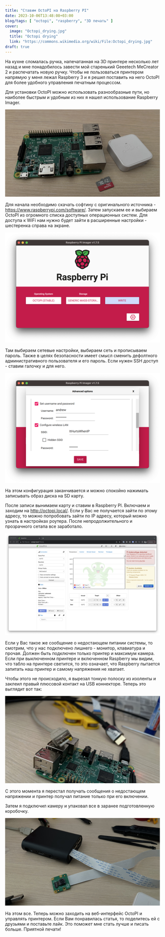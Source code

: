 ```yaml
---
title: "Ставим OctoPI на Raspberry PI"
date: 2023-10-06T13:48:08+03:00
blog/tags: [ "octopi", "raspberry", "3D печать" ]
cover:
  image: "Octopi_drying.jpg"
  title: "Octopi drying"
  link: "https://commons.wikimedia.org/wiki/File:Octopi_drying.jpg"
draft: true
---
```


На кухне сломалась ручка, напечатанная на 3D принтере несколько лет назад и мне понадобилось завести мой старенький
Geeetech MeCreator 2 и распечатать новую ручку. Чтобы не пользоваться принтером напрямую у меня лежал Raspberry 3 и я
решил поставить на него OctoPI для более удобного управления печатным процессом.

Для установки ОctoPI можно использовать разнообразные пути, но наиболее быстрым и удобным из них я нашел использование
Raspberry Imager.

<!--more-->

![IMG_9649.jpeg](IMG_9649.jpeg)

Для начала необходимо скачать софтину с оригинального источника - https://www.raspberrypi.com/software/. Затем запускаем
ее и выбираем OctoPI из огромного списка доступных операционных систем. Для доступа к WiFi нам нужно будет зайти в
расширенные настройки - шестеренка справа на экране.

![1.png](2.png)

Там выбираем сетевые настройки, выбираем сеть и прописываем пароль. Также в целях безопасности имеет смысл сменить
дефолтного административного пользователя и его пароль. Если нужен SSH доступ - ставим галочку и для него.

![2.png](1.png)

На этом конфигурация заканчивается и можно спокойно нажимать записывать образ диска на SD карту.

После записи вынимаем карту и ставим в Raspberry PI. Включаем и заходим на http://octopi.local/. Если у Вас не
получается зайти по этому адресу, то можно попробовать зайти по IP адресу, который можно узнать в настройках роутера.
После непродолжительного и прозрачного сетапа все заработало.

![3.png](3.png)

Если у Вас такое же сообщение о недостающем питании системы, то смотрим, что у нас подключено лишнего - монитор,
клавиатура и прочая. Должен быть подключен только принтер и максимум камера. Если при выключенном принтере и включенном
Raspberry мы видим, что табло на принтере светится, то это означает, что Raspberry пытается запитать наш принтер и
самому напряжения не хватает.

Чтобы этого не происходило, я вырезал тонкую полоску из изоленты и заклеил правый плюсовой контакт на USB коннекторе.
Теперь это выглядит вот так:

![IMG_9651.jpeg](IMG_9651.jpeg)

С этого момента я перестал получать сообщения о недостающем напряжении и принтер получал питание только при его
включении.

Затем я подключил камеру и упаковал все в заранее подготовленную коробочку.

![IMG_9653.jpeg](IMG_9653.jpeg)

На этом все. Теперь можно заходить на веб-интерфейс OctoPI и управлять принтером. Если Вам понравилась статья, то
поделитесь ей с друзьями и поставьте лайк. Это поможет мне стать лучше и писать больше. Приятной печати!
